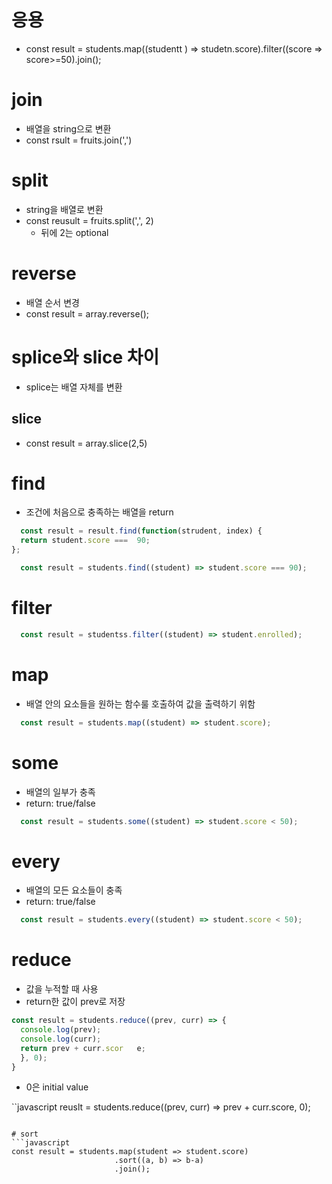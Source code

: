 # 응용
* const result = students.map((studentt ) => studetn.score).filter((score => score>=50).join();

# join
* 배열을 string으로 변환
* const rsult = fruits.join(',')

# split
* string을 배열로 변환
* const reusult = fruits.split(',', 2)
  * 뒤에 2는 optional
  
# reverse
* 배열 순서 변경
* const result = array.reverse();

# splice와 slice 차이
* splice는 배열 자체를 변환

## slice
* const result = array.slice(2,5)

# find
* 조건에 처음으로 충족하는 배열을 return 

```javascript
  const result = result.find(function(strudent, index) {
  return student.score ===  90;
};
```

```javascript
  const result = students.find((student) => student.score === 90);
```

# filter
```javascript
  const result = studentss.filter((student) => student.enrolled);

```

# map
* 배열 안의 요소들을 원하는 함수룰 호출하여 값을 출력하기 위함

```javascript
  const result = students.map((student) => student.score);
```

# some
* 배열의 일부가 충족
* return: true/false
```javascript
  const result = students.some((student) => student.score < 50);
```


# every
* 배열의 모든 요소들이 충족
* return: true/false
```javascript
  const result = students.every((student) => student.score < 50);
```

# reduce
* 값을 누적할 때 사용
* return한 값이 prev로 저장

```javascript
const result = students.reduce((prev, curr) => {
  console.log(prev);
  console.log(curr);
  return prev + curr.scor   e;
  }, 0);
}
```
* 0은 initial value

``javascript
 reuslt = students.reduce((prev, curr) => prev + curr.score, 0);
```

# sort
```javascript
const result = students.map(student => student.score)
                       .sort((a, b) => b-a)
                       .join();
```

